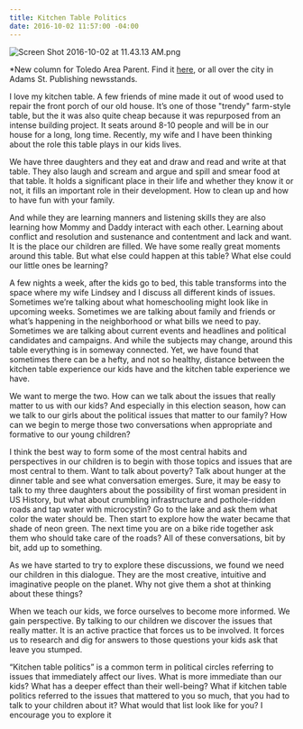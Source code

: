 ```yaml
---
title: Kitchen Table Politics
date: 2016-10-02 11:57:00 -04:00
---
```


![Screen Shot 2016-10-02 at 11.43.13 AM.png](/uploads/Screen%20Shot%202016-10-02%20at%2011.43.13%20AM.png)

*New column for Toledo Area Parent. Find it [here](http://toledoparent.com), or all over the city in Adams St. Publishing newsstands. 

I love my kitchen table. A few friends of mine made it out of wood used to repair the front porch of our old house. It’s one of those "trendy" farm-style table, but the it was also quite cheap because it was repurposed from an intense building project. It seats around 8-10 people and will be in our house for a long, long time. Recently, my wife and I have been thinking about the role this table plays in our kids lives. 

We have three daughters and they eat and draw and read and write at that table. They also laugh and scream and argue and spill and smear food at that table. It holds a significant place in their life and whether they know it or not, it fills an important role in their development. How to clean up and how to have fun with your family. 

And while they are learning manners and listening skills they are also learning how Mommy and Daddy interact with each other. Learning about conflict and resolution and sustenance and contentment and lack and want. It is the place our children are filled. We have some really great moments around this table. But what else could happen at this table? What else could our little ones be learning?

A few nights a week, after the kids go to bed, this table transforms into the space where my wife Lindsey and I discuss all different kinds of issues. Sometimes we’re talking about what homeschooling might look like in upcoming  weeks. Sometimes we are talking about family and friends or what’s happening in the neighborhood or what bills we need to pay. Sometimes we are talking about current events and headlines and political candidates and campaigns. And while the subjects may change, around this table everything is in someway connected. Yet, we have found that sometimes there can be a hefty, and not so healthy, distance between the kitchen table experience our kids have and the kitchen table experience we have. 

We want to merge the two. How can we talk about the issues that really matter to us with our kids? And especially in this election season, how can we talk to our girls about the political issues that matter to our family? How can we begin to merge those two conversations when appropriate and formative to our young children? 

I think the best way to form some of the most central habits and perspectives in our children is to begin with those topics and issues that are most central to them. Want to talk about poverty? Talk about hunger at the dinner table and see what conversation emerges. Sure, it may be easy to talk to my three daughters about the possibility of first woman president in US History, but what about crumbling infrastructure and pothole-ridden roads and tap water with microcystin? Go to the lake and ask them what color the water should be. Then start to explore how the water became that shade of neon green. The next time you are on a bike ride together ask them who should take care of the roads? All of these conversations, bit by bit, add up to something.

As we have started to try to explore these discussions, we found we need our children in this dialogue. They are the most creative, intuitive and imaginative people on the planet. Why not give them a shot at thinking about these things?

When we teach our kids, we force ourselves to become more informed. We gain perspective. By talking to our children we discover the issues that really matter. It is an active practice that forces us to be involved. It forces us to research and dig for answers to those questions your kids ask that leave you stumped. 

“Kitchen table politics” is a common term in political circles referring to issues that immediately affect our lives. What is more immediate than our kids? What has a deeper effect than their well-being? What if kitchen table politics referred to the issues that mattered to you so much, that you had to talk to your children about it? What would that list look like for you? I encourage you to explore it